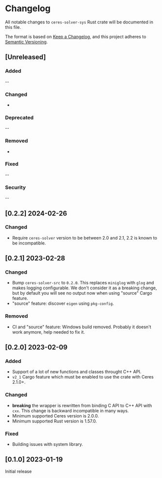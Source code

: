 # Changelog

All notable changes to `ceres-solver-sys` Rust crate will be documented in this file.

The format is based on [Keep a Changelog](https://keepachangelog.com/en/1.0.0/),
and this project adheres to [Semantic Versioning](https://semver.org/spec/v2.0.0.html).

## [Unreleased]

### Added

--

### Changed

-

### Deprecated

--

### Removed

-

### Fixed

--

### Security

--

## [0.2.2] 2024-02-26

### Changed

- Require `ceres-solver` version to be between 2.0 and 2.1, 2.2 is known to be incompatible.

## [0.2.1] 2023-02-28

### Changed

- Bump `ceres-solver-src` to `0.2.0`. This replaces `miniglog` with `glog` and makes logging configurable. We don't consider it as a breaking change, but by default you will see no output now when using "source" Cargo feature.
- "source" feature: discover `eigen` using `pkg-config`.

### Removed

- CI and "source" feature: Windows build removed. Probably it doesn't work anymore, help needed to fix it.

## [0.2.0] 2023-02-09

### Added

- Support of a lot of new functions and classes throught C++ API.
- `v2_1` Cargo feature which must be enabled to use the crate with Ceres 2.1.0+.

### Changed

-  **breaking** the wrapper is rewritten from binding C API to C++ API with `cxx`. This change is backward incompatible in many ways.
- Minimum supported Ceres version is 2.0.0.
- Minimum supported Rust version is 1.57.0.

### Fixed

- Building issues with system library.

## [0.1.0] 2023-01-19

Initial release
